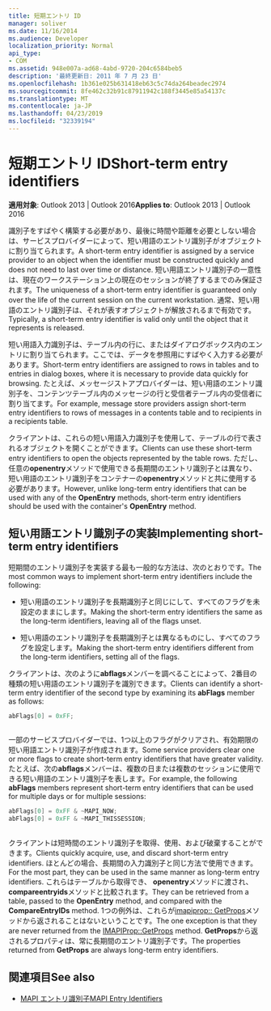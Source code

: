 ```yaml
---
title: 短期エントリ ID
manager: soliver
ms.date: 11/16/2014
ms.audience: Developer
localization_priority: Normal
api_type:
- COM
ms.assetid: 948e007a-ad68-4abd-9720-204c6584beb5
description: '最終更新日: 2011 年 7 月 23 日'
ms.openlocfilehash: 1b361e025b631418eb63c5c74da264beadec2974
ms.sourcegitcommit: 8fe462c32b91c87911942c188f3445e85a54137c
ms.translationtype: MT
ms.contentlocale: ja-JP
ms.lasthandoff: 04/23/2019
ms.locfileid: "32339194"
---
```

# <a name="short-term-entry-identifiers"></a><span data-ttu-id="1afeb-103">短期エントリ ID</span><span class="sxs-lookup"><span data-stu-id="1afeb-103">Short-term entry identifiers</span></span>

<span data-ttu-id="1afeb-104">**適用対象**: Outlook 2013 | Outlook 2016</span><span class="sxs-lookup"><span data-stu-id="1afeb-104">**Applies to**: Outlook 2013 | Outlook 2016</span></span> 
  
<span data-ttu-id="1afeb-105">識別子をすばやく構築する必要があり、最後に時間や距離を必要としない場合は、サービスプロバイダーによって、短い用語のエントリ識別子がオブジェクトに割り当てられます。</span><span class="sxs-lookup"><span data-stu-id="1afeb-105">A short-term entry identifier is assigned by a service provider to an object when the identifier must be constructed quickly and does not need to last over time or distance.</span></span> <span data-ttu-id="1afeb-106">短い用語エントリ識別子の一意性は、現在のワークステーション上の現在のセッションが終了するまでのみ保証されます。</span><span class="sxs-lookup"><span data-stu-id="1afeb-106">The uniqueness of a short-term entry identifier is guaranteed only over the life of the current session on the current workstation.</span></span> <span data-ttu-id="1afeb-107">通常、短い用語のエントリ識別子は、それが表すオブジェクトが解放されるまで有効です。</span><span class="sxs-lookup"><span data-stu-id="1afeb-107">Typically, a short-term entry identifier is valid only until the object that it represents is released.</span></span> 
  
<span data-ttu-id="1afeb-108">短い用語入力識別子は、テーブル内の行に、またはダイアログボックス内のエントリに割り当てられます。ここでは、データを参照用にすばやく入力する必要があります。</span><span class="sxs-lookup"><span data-stu-id="1afeb-108">Short-term entry identifiers are assigned to rows in tables and to entries in dialog boxes, where it is necessary to provide data quickly for browsing.</span></span> <span data-ttu-id="1afeb-109">たとえば、メッセージストアプロバイダーは、短い用語のエントリ識別子を、コンテンツテーブル内のメッセージの行と受信者テーブル内の受信者に割り当てます。</span><span class="sxs-lookup"><span data-stu-id="1afeb-109">For example, message store providers assign short-term entry identifiers to rows of messages in a contents table and to recipients in a recipients table.</span></span> 

<span data-ttu-id="1afeb-110">クライアントは、これらの短い用語入力識別子を使用して、テーブルの行で表されるオブジェクトを開くことができます。</span><span class="sxs-lookup"><span data-stu-id="1afeb-110">Clients can use these short-term entry identifiers to open the objects represented by the table rows.</span></span> <span data-ttu-id="1afeb-111">ただし、任意の**openentry**メソッドで使用できる長期間のエントリ識別子とは異なり、短い用語のエントリ識別子をコンテナーの**openentry**メソッドと共に使用する必要があります。</span><span class="sxs-lookup"><span data-stu-id="1afeb-111">However, unlike long-term entry identifiers that can be used with any of the **OpenEntry** methods, short-term entry identifiers should be used with the container's **OpenEntry** method.</span></span> 
  
## <a name="implementing-short-term-entry-identifiers"></a><span data-ttu-id="1afeb-112">短い用語エントリ識別子の実装</span><span class="sxs-lookup"><span data-stu-id="1afeb-112">Implementing short-term entry identifiers</span></span>

<span data-ttu-id="1afeb-113">短期間のエントリ識別子を実装する最も一般的な方法は、次のとおりです。</span><span class="sxs-lookup"><span data-stu-id="1afeb-113">The most common ways to implement short-term entry identifiers include the following:</span></span>
  
- <span data-ttu-id="1afeb-114">短い用語のエントリ識別子を長期識別子と同じにして、すべてのフラグを未設定のままにします。</span><span class="sxs-lookup"><span data-stu-id="1afeb-114">Making the short-term entry identifiers the same as the long-term identifiers, leaving all of the flags unset.</span></span> 
    
- <span data-ttu-id="1afeb-115">短い用語のエントリ識別子を長期識別子とは異なるものにし、すべてのフラグを設定します。</span><span class="sxs-lookup"><span data-stu-id="1afeb-115">Making the short-term entry identifiers different from the long-term identifiers, setting all of the flags.</span></span> 
    
<span data-ttu-id="1afeb-116">クライアントは、次のように**abflags**メンバーを調べることによって、2番目の種類の短い用語のエントリ識別子を識別できます。</span><span class="sxs-lookup"><span data-stu-id="1afeb-116">Clients can identify a short-term entry identifier of the second type by examining its **abFlags** member as follows:</span></span> 
  
```cpp
abFlags[0] = 0xFF;
 
```

<span data-ttu-id="1afeb-117">一部のサービスプロバイダーでは、1つ以上のフラグがクリアされ、有効期限の短い用語エントリ識別子が作成されます。</span><span class="sxs-lookup"><span data-stu-id="1afeb-117">Some service providers clear one or more flags to create short-term entry identifiers that have greater validity.</span></span> <span data-ttu-id="1afeb-118">たとえば、次の**abflags**メンバーは、複数の日または複数のセッションに使用できる短い用語のエントリ識別子を表します。</span><span class="sxs-lookup"><span data-stu-id="1afeb-118">For example, the following **abFlags** members represent short-term entry identifiers that can be used for multiple days or for multiple sessions:</span></span> 
  
```cpp
abFlags[0] = 0xFF & ~MAPI_NOW;
abFlags[0] = 0xFF & ~MAPI_THISSESSION;
 
```

<span data-ttu-id="1afeb-119">クライアントは短時間のエントリ識別子を取得、使用、および破棄することができます。</span><span class="sxs-lookup"><span data-stu-id="1afeb-119">Clients quickly acquire, use, and discard short-term entry identifiers.</span></span> <span data-ttu-id="1afeb-120">ほとんどの場合、長期間の入力識別子と同じ方法で使用できます。</span><span class="sxs-lookup"><span data-stu-id="1afeb-120">For the most part, they can be used in the same manner as long-term entry identifiers.</span></span> <span data-ttu-id="1afeb-121">これらはテーブルから取得でき、 **openentry**メソッドに渡され、 **compareentryids**メソッドと比較されます。</span><span class="sxs-lookup"><span data-stu-id="1afeb-121">They can be retrieved from a table, passed to the **OpenEntry** method, and compared with the **CompareEntryIDs** method.</span></span> <span data-ttu-id="1afeb-122">1つの例外は、これらが[imapiprop:: GetProps](imapiprop-getprops.md)メソッドから返されることはないということです。</span><span class="sxs-lookup"><span data-stu-id="1afeb-122">The one exception is that they are never returned from the [IMAPIProp::GetProps](imapiprop-getprops.md) method.</span></span> <span data-ttu-id="1afeb-123">**GetProps**から返されるプロパティは、常に長期間のエントリ識別子です。</span><span class="sxs-lookup"><span data-stu-id="1afeb-123">The properties returned from **GetProps** are always long-term entry identifiers.</span></span> 
  
## <a name="see-also"></a><span data-ttu-id="1afeb-124">関連項目</span><span class="sxs-lookup"><span data-stu-id="1afeb-124">See also</span></span>

- [<span data-ttu-id="1afeb-125">MAPI エントリ識別子</span><span class="sxs-lookup"><span data-stu-id="1afeb-125">MAPI Entry Identifiers</span></span>](mapi-entry-identifiers.md)


